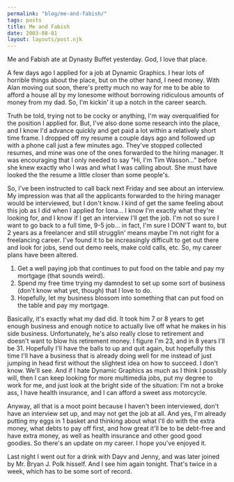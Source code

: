 ```yaml
---
permalink: "blog/me-and-fabish/"
tags: posts
title: Me and Fabish
date: 2003-08-01
layout: layouts/post.njk
---
```


Me and Fabish ate at Dynasty Buffet yesterday. God, I love that place.

A few days ago I applied for a job at Dynamic Graphics. I hear lots of horrible things about the place, but on the other hand, I need money. With Alan moving out soon, there's pretty much no way for me to be able to afford a house all by my lonesome without borrowing ridiculous amounts of money from my dad. So, I'm kickin' it up a notch in the career search.

Truth be told, trying not to be cocky or anything, I'm way overqualified for the position I applied for. But, I've also done some research into the place, and I know I'd advance quickly and get paid a lot within a relatively short time frame. I dropped off my resume a couple days ago and followed up with a phone call just a few minutes ago. They've stopped collected resumes, and mine was one of the ones forwarded to the hiring manager. It was encouraging that I only needed to say "Hi, I'm Tim Wasson..." before she knew exactly who I was and what I was calling about. She must have looked the the resume a little closer than some people's.

So, I've been instructed to call back next Friday and see about an interview. My impression was that all the applicants forwarded to the hiring manager would be interviewed, but I don't know. I kind of get the same feeling about this job as I did when I applied for Iona... I know I'm exactly what they're looking for, and I know if I get an interview I'll get the job. I'm not so sure I want to go back to a full time, 9-5 job... in fact, I'm sure I DON'T want to, but 2 years as a freelancer and still strugglin' means maybe I'm not right for a freelancing career. I've found it to be increasingly difficult to get out there and look for jobs, send out demo reels, make cold calls, etc. So, my career plans have been altered. 

1. Get a well paying job that continues to put food on the table and pay my mortgage (that sounds weird).  
2. Spend my free time trying my damndest to set up some sort of business (don't know what yet, though) that I love to do.  
3. Hopefully, let my business blossom into something that can put food on the table and pay my mortgage.

Basically, it's exactly what my dad did. It took him 7 or 8 years to get enough business and enough notice to actually live off what he makes in his side business. Unfortunately, he's also really close to retirement and doesn't want to blow his retirement money. I figure I'm 23, and in 8 years I'll be 31. Hopefully I'll have the balls to up and quit again, but hopefully this time I'll have a business that is already doing well for me instead of just jumping in head first without the slightest idea on how to succeed. I don't know. We'll see. And if I hate Dynamic Graphics as much as I think I possibly will, then I can keep looking for more multimedia jobs, put my degree to work for me, and just look at the bright side of the situation: I'm not a broke ass, I have health insurance, and I can afford a sweet ass motorcycle. 

Anyway, all that is a moot point because I haven't been interviewed, don't have an interview set up, and may not get the job at all. And yes, I'm already putting my eggs in 1 basket and thinking about what I'll do with the extra money, what debts to pay off first, and how great it'll be to be debt-free and have extra money, as well as health insurance and other good good goodies. So there's an update on my career. I hope you've enjoyed it.

Last night I went out for a drink with Dayv and Jenny, and was later joined by Mr. Bryan J. Polk hisself. And I see him again tonight. That's twice in a week, which has to be some sort of record.